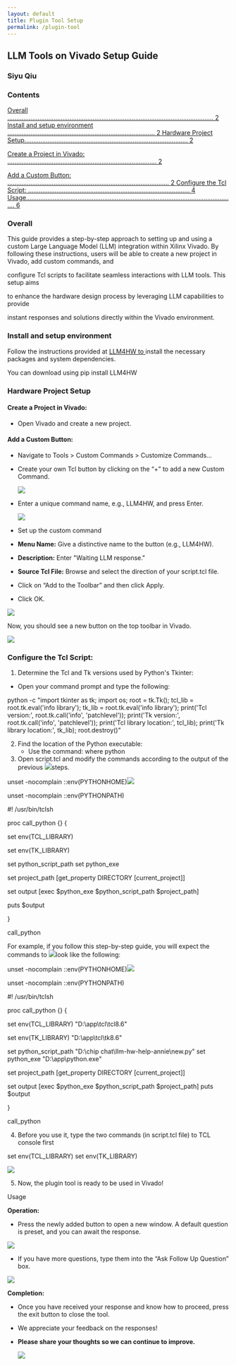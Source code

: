 ```yaml
---
layout: default
title: Plugin Tool Setup
permalink: /plugin-tool
---
```


## LLM Tools on Vivado Setup Guide 

### Siyu Qiu 

### Contents 

[Overall .................................................................................................................... 2 ](#_page1_x69.00_y72.92)
[Install and setup environment ................................................................................... 2 ](#_page1_x69.00_y214.92)
[Hardware Project Setup............................................................................................ 2 ](#_page1_x69.00_y323.92)

[Create a Project in Vivado: .................................................................................... 2 ](#_page1_x69.00_y365.92)

[Add a Custom Button: ........................................................................................... 2 ](#_page1_x69.00_y422.92)
[Configure the Tcl Script: ........................................................................................... 4 ](#_page3_x69.00_y191.92)
[Usage...................................................................................................................... 6 ](#_page4_x69.00_y593.92)

### <a name="_page1_x69.00_y72.92"></a>Overall 

This guide provides a step-by-step approach to setting up and using a custom Large Language Model (LLM) integration within Xilinx Vivado. By following these instructions, users will be able to create a new project in Vivado, add custom commands, and 

configure Tcl scripts to facilitate seamless interactions with LLM tools. This setup aims 

to enhance the hardware design process by leveraging LLM capabilities to provide 

instant responses and solutions directly within the Vivado environment.

### <a name="_page1_x69.00_y214.92"></a>Install and setup environment 

Follow the instructions provided at [LLM4HW to ](https://pypi.org/project/LLM4HW/)install the necessary packages and system dependencies.

You can download using pip install LLM4HW

### <a name="_page1_x69.00_y323.92"></a>Hardware Project Setup  

#### <a name="_page1_x69.00_y365.92"></a>Create a Project in Vivado: 

- Open Vivado and create a new project.

#### <a name="_page1_x69.00_y422.92"></a>Add a Custom Button: 

- Navigate to Tools > Custom Commands > Customize Commands…
- Create your own Tcl button by clicking on the “+” to add a new Custom Command. 

  ![](Aspose.Words.13674ef3-46ac-4876-91cd-7651cae642cf.001.png)

- Enter a unique command name, e.g., LLM4HW, and press Enter.

  ![](Aspose.Words.13674ef3-46ac-4876-91cd-7651cae642cf.002.png)

- Set up the custom command
- **Menu Name:** Give a distinctive name to the button (e.g., LLM4HW). 
- **Description:** Enter "Waiting LLM response." 
- **Source Tcl File:** Browse and select the direction of your script.tcl file. 
- Click on “Add to the Toolbar” and then click Apply. 
- Click OK. 

![](Aspose.Words.13674ef3-46ac-4876-91cd-7651cae642cf.003.jpeg)

Now, you should see a new button on the top toolbar in Vivado.

![](Aspose.Words.13674ef3-46ac-4876-91cd-7651cae642cf.004.png)

### <a name="_page3_x69.00_y191.92"></a>Configure the Tcl Script: 

1. Determine the Tcl and Tk versions used by Python's Tkinter:
- Open your command prompt and type the following:

python -c "import tkinter as tk; import os; root = tk.Tk(); tcl\_lib = root.tk.eval('info library'); tk\_lib = root.tk.eval('info library'); print('Tcl version:', root.tk.call('info', 'patchlevel')); print('Tk version:', root.tk.call('info', 'patchlevel')); print('Tcl library location:', tcl\_lib); print('Tk library location:', tk\_lib); root.destroy()"

2. Find the location of the Python executable:
   - Use the command: where python
3. Open script.tcl and modify the commands according to the output of the previous ![](Aspose.Words.13674ef3-46ac-4876-91cd-7651cae642cf.005.png)steps. 

unset -nocomplain ::env(PYTHONHOME)![](Aspose.Words.13674ef3-46ac-4876-91cd-7651cae642cf.006.png)

unset -nocomplain ::env(PYTHONPATH)

#! /usr/bin/tclsh

proc call\_python {} {

set env(TCL\_LIBRARY) <tcl library location> 

set env(TK\_LIBRARY) <tk library loaction> 

set python\_script\_path <the location path you download for client.py> set python\_exe <location of the python.exe on your system>

set project\_path [get\_property DIRECTORY [current\_project]]

set output [exec $python\_exe $python\_script\_path $project\_path]

puts $output

} 

call\_python

For example, if you follow this step-by-step guide, you will expect the commands to ![](Aspose.Words.13674ef3-46ac-4876-91cd-7651cae642cf.007.png)look like the following: 

unset -nocomplain ::env(PYTHONHOME)![](Aspose.Words.13674ef3-46ac-4876-91cd-7651cae642cf.008.png)

unset -nocomplain ::env(PYTHONPATH)

#! /usr/bin/tclsh

proc call\_python {} {

set env(TCL\_LIBRARY) "D:\\app\\tcl\\tcl8.6"

set env(TK\_LIBRARY) "D:\\app\\tcl\\tk8.6"

set python\_script\_path "D:\\chip chat\\llm-hw-help-annie\\new.py" set python\_exe "D:\\app\\python.exe"

set project\_path [get\_property DIRECTORY [current\_project]]

set output [exec $python\_exe $python\_script\_path $project\_path] puts $output

} 

call\_python

4. Before you use it, type the two commands (in script.tcl file) to TCL console first 

set env(TCL\_LIBRARY) <tcl library location> set env(TK\_LIBRARY) <tk library loaction>

![](Aspose.Words.13674ef3-46ac-4876-91cd-7651cae642cf.009.png)

5. Now,<a name="_page4_x69.00_y593.92"></a> the plugin tool is ready to be used in Vivado! 

Usage 

**Operation:** 

- Press the newly added button to open a new window. A default question is preset, and you can await the response.

![](Aspose.Words.13674ef3-46ac-4876-91cd-7651cae642cf.010.jpeg)

- If you have more questions, type them into the “Ask Follow Up Question” box.

![](Aspose.Words.13674ef3-46ac-4876-91cd-7651cae642cf.011.jpeg)

**Completion:** 

- Once you have received your response and know how to proceed, press the exit button to close the tool. 
- We appreciate your feedback on the responses! 
- **Please share your thoughts so we can continue to improve.**

  ![](Aspose.Words.13674ef3-46ac-4876-91cd-7651cae642cf.012.jpeg)
